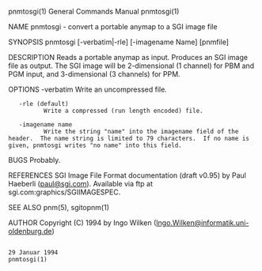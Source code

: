 pnmtosgi(1)                                                                              General Commands Manual                                                                              pnmtosgi(1)

NAME
       pnmtosgi - convert a portable anymap to a SGI image file

SYNOPSIS
       pnmtosgi [-verbatim|-rle] [-imagename Name] [pnmfile]

DESCRIPTION
       Reads a portable anymap as input. Produces an SGI image file as output.  The SGI image will be 2-dimensional (1 channel) for PBM and PGM input, and 3-dimensional (3 channels) for PPM.

OPTIONS
       -verbatim
              Write an uncompressed file.

       -rle (default)
              Write a compressed (run length encoded) file.

       -imagename name
              Write the string "name" into the imagename field of the header.  The name string is limited to 79 characters.  If no name is given, pnmtosgi writes "no name" into this field.

BUGS
       Probably.

REFERENCES
       SGI Image File Format documentation (draft v0.95) by Paul Haeberli (paul@sgi.com).  Available via ftp at sgi.com:graphics/SGIIMAGESPEC.

SEE ALSO
       pnm(5), sgitopnm(1)

AUTHOR
       Copyright (C) 1994 by Ingo Wilken (Ingo.Wilken@informatik.uni-oldenburg.de)

                                                                                              29 Januar 1994                                                                                  pnmtosgi(1)
